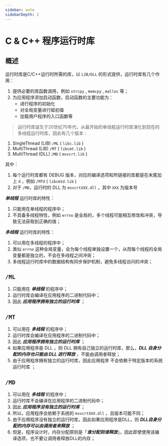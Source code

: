 ```yaml
---
sidebar: auto
sidebarDepth: 2
---
```


# C & C++ 程序运行时库

## 概述  

运行时库是C/C++运行时所需的库，以 `LIB/DLL` 的形式提供，运行时库有几个作用：

1. 提供必要的库函数调用，例如 `strcpy` , `memcpy` , `malloc` 等；
2. 为应用程序添加启动函数，启动函数的主要功能为：
    - 进行程序的初始化
    - 对全局变量进行赋初值
    - 加载用户程序的入口函数等

> 运行时库诞生于20世纪70年代，从最开始的单线程运行时库演化到现在的多线程运行时库，因此有几个版本：

1. SingleThread (LIB) `/ML` ( `libc.lib` )
2. MultiThread (LIB) `/MT` ( `libcmt.lib` )
3. MultiThread (DLL) `/MD` ( `msvcrt.lib` )

其中：

1. 每个运行时库都有 DEBUG 版本，对应的编译选项和所链接的库都是在末尾加上 `d` ，例如 `/MTd` ( `libcmtd.lib` )
2. 对于 `/MD`，运行时的 DLL 为 `msvcrtXXX.dll` ，其中 `XXX` 为版本号

***单线程*** 运行时库的特性：

1. 只能用在单线程的程序中；
2. 不具备多线程特性，例如 `errno` 是全局的，多个线程可能相互修改和冲突，导致无法获取到正确的值；

***多线程*** 运行时库的特性：

1. 可以用在多线程的程序中；
2. 类似 `errno` 这种全局变量，会为每个线程单独设置一个，从而每个线程的全局变量都是独立的，不会在多线程之间冲突；
3. 多线程运行时库中的数据结构有同步保护机制，避免多线程访问的冲突；



## `/ML`  

1. 只能用在 ***单线程*** 的程序中；
2. 运行时库会编译在应用程序的二进制代码中；
3. 因此 ***应用程序拥有独立的运行时库*** ；



## `/MT`  

1. 可以用在 ***多线程*** 的程序中；
2. 运行时库会编译在应用程序的二进制代码中；
3. 因此 ***应用程序拥有独立的运行时库*** ；
4. 如果应用程序是 DLL ，则 DLL 拥有自己独立的运行时库，那么，***DLL 自身分配的内存也只能由 DLL 进行释放*** ，不能由调用者释放；
5. 由于应用程序拥有独立的运行时库，因此应用程序 不会依赖于特定版本的系统运行时库 ；



## `/MD`  

1. 可以用在 ***多线程*** 的程序中；
2. 运行时库不会编译在应用程序的二进制代码中；
3. 因此 ***应用程序没有独立的运行时库*** ；
4. 所以，应用程序会依赖于系统的 `msvcrtXXX.dll` ，且版本可能不同；
5. 由于应用程序没有独立的运行时库，因此如果应用程序是DLL，则 ***DLL自身分配的内存可以由调用者来释放*** ；
6. 但是，程序设计时，内存分配原则是「***谁分配则谁释放***」，因此即使使用该编译选项，也不要让调用者释放DLL的内存；

